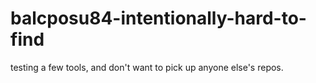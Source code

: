 # balcposu84-intentionally-hard-to-find
testing a few tools, and don't want to pick up anyone else's repos.
